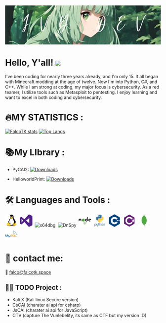 ![Header](https://raw.githubusercontent.com/FalcoTK/FalcoTK/main/20240228_060630_0000.png "Header")

# Hello, Y'all! <img src="https://raw.githubusercontent.com/MartinHeinz/MartinHeinz/master/wave.gif" width="30px">
I've been coding for nearly three years already, and I'm only 15. It all began with Minecraft modding at the age of twelve. Now I'm into Python, C#, and C++. While I am strong at coding, my major focus is cybersecurity. As a red teamer, I utilize tools such as Metasploit to pentesting. I enjoy learning and want to excel in both coding and cybersecurity.


# 🔥MY STATISTICS :
[![FalcoTK stats](https://github-readme-stats.vercel.app/api?username=falcotk&show_icons=true&theme=radical)](https://falcotk.github.io/FalcoResume/)
[![Top Langs](https://github-readme-stats.vercel.app/api/top-langs/?username=falcotk&layout=compact&theme=radical)](https://falcotk.github.io/FalcoResume/)

# 📚My LIbrary :
 - PyCAI2: [![Downloads](https://static.pepy.tech/badge/pycai2)](https://pepy.tech/project/pycai2)

 - HelloworldPrint: [![Downloads](https://static.pepy.tech/badge/HelloWorldPrint)](https://pepy.tech/project/HelloWorldPrint)
# :hammer_and_wrench: Languages and Tools :

<div>
  <img src="https://github.com/devicons/devicon/blob/master/icons/linux/linux-original.svg" title="Linux" alt="Linux logo" width="40" height="40"/>&nbsp;
  <img src="https://github.com/devicons/devicon/blob/master/icons/visualstudio/visualstudio-plain.svg" title="Visual Studio" alt="Visual Studio Logo" width="40" height="40"/>&nbsp;
  <img src="https://x64dbg.com/img/icon-white.png" title="x64dbg" alt="x64dbg" width="40" height="40"/>&nbsp;
  <img src="https://static.wikia.nocookie.net/logopedia/images/2/26/DnSpy-logo.png/revision/latest?cb=20230313030417" title="DnSpy" alt="DnSpy" width="40" height="40"/>&nbsp;
  <img src="https://github.com/devicons/devicon/blob/master/icons/nodejs/nodejs-original-wordmark.svg" title="NodeJS" alt="NodeJS" width="40" height="40"/>&nbsp;
  <img src="https://github.com/devicons/devicon/blob/master/icons/python/python-original-wordmark.svg" title="Python" alt="Python Logo" width="40" height="40"/>&nbsp;
  <img src="https://github.com/devicons/devicon/blob/master/icons/cplusplus/cplusplus-plain.svg" title="C++" alt="C++ Logo" width="40" height="40"/>&nbsp;
  <img src="https://github.com/devicons/devicon/blob/master/icons/csharp/csharp-plain.svg" title="c#" alt="C# Logo " width="40" height="40"/>&nbsp;
  <img src="https://github.com/devicons/devicon/blob/master/icons/mongodb/mongodb-plain.svg" title="mongodb" alt="mongodb logo" width="40" height="40"/>&nbsp;
  <img src="https://github.com/devicons/devicon/blob/master/icons/mysql/mysql-original-wordmark.svg" title="MySQL"  alt="MySQL" width="40" height="40"/>&nbsp;
</div>

# 🎩 contact me:
📧 falco@falcotk.space

## 👷‍♂️ TODO Project :
- Kali X (Kali linux Secure version)
- CsCAI (charater ai api for csharp)
- JsCAI (charater ai api for JavaScript)
- CTV (capture The Vunlebelity, its same as CTF but my version :D)
